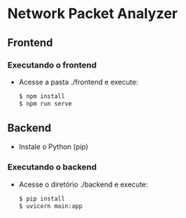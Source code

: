 # Network Packet Analyzer

## Frontend

### Executando o frontend
- Acesse a pasta ./frontend e execute:
    ```bash
    $ npm install
    $ npm run serve
    ```

## Backend

- Instale o Python (pip)

### Executando o backend

- Acesse o diretório ./backend e execute:
    ```bash
    $ pip install
    $ uvicorn main:app
    ```

